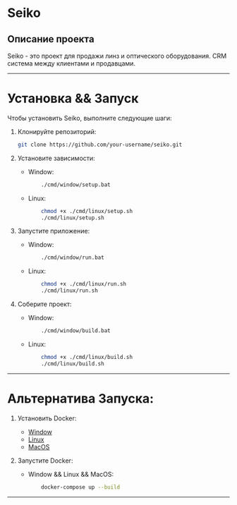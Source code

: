 # Seiko

## Описание проекта
Seiko - это проект для продажи линз и оптического оборудования. CRM система между клиентами и продавцами.

---

# Установка && Запуск

Чтобы установить Seiko, выполните следующие шаги:

1. Клонируйте репозиторий:
    ```bash
    git clone https://github.com/your-username/seiko.git
    ```

2. Установите зависимости:
    * Window:
        ```bash
            ./cmd/window/setup.bat
        ```
    * Linux:
        ```bash
            chmod +x ./cmd/linux/setup.sh
            ./cmd/linux/setup.sh
        ```

3. Запустите приложение:
    * Window:
        ```bash
            ./cmd/window/run.bat
        ```
    * Linux:
        ```bash
            chmod +x ./cmd/linux/run.sh
            ./cmd/linux/run.sh
        ```

4. Соберите проект:
    * Window:
        ```bash
            ./cmd/window/build.bat
        ```
    * Linux:   
        ```bash
            chmod +x ./cmd/linux/build.sh
            ./cmd/linux/build.sh
        ```

---

# Альтернатива Запуска:

1. Установить Docker:
    * [Window](https://docs.docker.com/docker-for-windows/install/)
    * [Linux](https://docs.docker.com/engine/install/)
    * [MacOS](https://docs.docker.com/docker-for-mac/install/)

2. Запустите Docker:
    * Window && Linux && MacOS:
        ```bash
            docker-compose up --build
        ```




---
